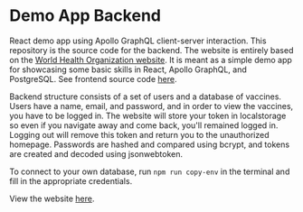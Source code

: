 # Demo App Backend

React demo app using Apollo GraphQL client-server interaction. This repository is the source code for the backend. The website is entirely based on the [World Health Organization website](https://www.who.int/). It is meant as a simple demo app for showcasing some basic skills in React, Apollo GraphQL, and PostgreSQL. See frontend source code [here](https://github.com/jchboettcher/demo-app/).

Backend structure consists of a set of users and a database of vaccines. Users have a name, email, and password, and in order to view the vaccines, you have to be logged in. The website will store your token in localstorage so even if you navigate away and come back, you'll remained logged in. Logging out will remove this token and return you to the unauthorized homepage. Passwords are hashed and compared using bcrypt, and tokens are created and decoded using jsonwebtoken.

To connect to your own database, run ```npm run copy-env``` in the terminal and fill in the appropriate credentials.

View the website [here](https://jchboettcher.github.io/demo-app/).